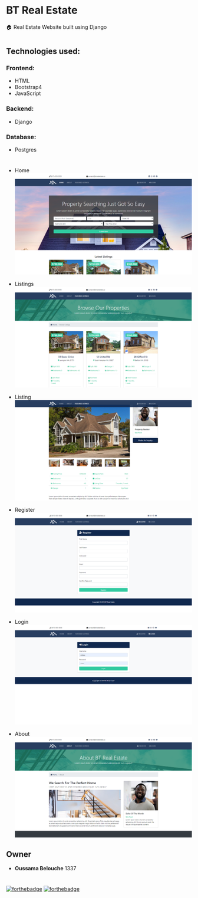 # BT Real Estate
🏠 Real Estate Website built using Django

#
## Technologies used:

### Frontend:
- HTML
- Bootstrap4
- JavaScript

### Backend:
- Django

### Database:
- Postgres

#
- Home
![Home](btre-md-img/btre-home.png)

- Listings
![Listings](btre-md-img/btre-listings.png)

- Listing
![Listing](btre-md-img/btre-listing.png)

- Register
![Register](btre-md-img/btre-register.png)

- Login
![Login](btre-md-img/btre-login.png)

- About
![About](btre-md-img/btre-about.png)

## Owner
- **Oussama Belouche** 1337

#
[![forthebadge](https://forthebadge.com/images/badges/made-with-python.svg)](https://forthebadge.com)
[![forthebadge](https://forthebadge.com/images/badges/built-with-love.svg)](https://forthebadge.com)
